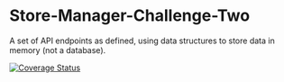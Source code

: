 # Store-Manager-Challenge-Two
A set of API endpoints as defined, using data structures  to store data in memory (not  a database).   


[![Coverage Status](https://coveralls.io/repos/github/llwasampijja/Store-Manager-Challenge-Two/badge.svg?branch=master)](https://coveralls.io/github/llwasampijja/Store-Manager-Challenge-Two?branch=master)
